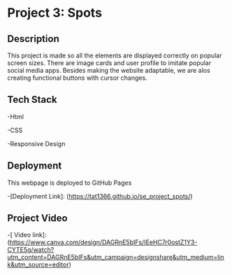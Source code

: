 # Project 3: Spots

## Description

This project is made so all the elements are displayed correctly on popular screen sizes. There are image cards and user profile to imitate popular social media apps. Besides making the website adaptable, we are alos creating functional buttons with cursor changes.

## Tech Stack

-Html

-CSS

-Responsive Design

## Deployment

This webpage is deployed to GitHub Pages

-[Deployment Link]: (https://tat1366.github.io/se_project_spots/)

## Project Video

-[ Video link]: (https://www.canva.com/design/DAGRnE5bIFs/IEeHC7r0ostZ1Y3-CYTE5g/watch?utm_content=DAGRnE5bIFs&utm_campaign=designshare&utm_medium=link&utm_source=editor)
